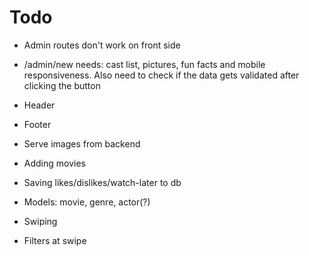 # Todo

-   Admin routes don't work on front side
-   /admin/new needs: cast list, pictures, fun facts and mobile responsiveness. Also need to check if the data gets validated after clicking the button

-   Header
-   Footer
-   Serve images from backend
-   Adding movies
-   Saving likes/dislikes/watch-later to db
-   Models: movie, genre, actor(?)
-   Swiping
-   Filters at swipe
